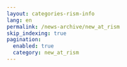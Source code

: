```yaml
---
layout: categories-rism-info
lang: en
permalink: /news-archive/new_at_rism
skip_indexing: true
pagination: 
  enabled: true
  category: new_at_rism
---
```

